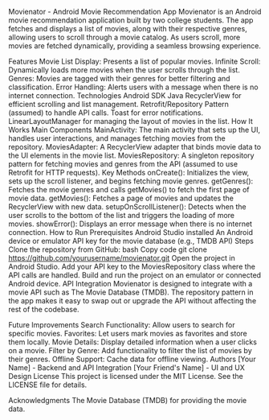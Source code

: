 Movienator - Android Movie Recommendation App
Movienator is an Android movie recommendation application built by two college students. The app fetches and displays a list of movies, along with their respective genres, allowing users to scroll through a movie catalog. As users scroll, more movies are fetched dynamically, providing a seamless browsing experience.

Features
Movie List Display: Presents a list of popular movies.
Infinite Scroll: Dynamically loads more movies when the user scrolls through the list.
Genres: Movies are tagged with their genres for better filtering and classification.
Error Handling: Alerts users with a message when there is no internet connection.
Technologies
Android SDK
Java
RecyclerView for efficient scrolling and list management.
Retrofit/Repository Pattern (assumed) to handle API calls.
Toast for error notifications.
LinearLayoutManager for managing the layout of movies in the list.
How It Works
Main Components
MainActivity:
The main activity that sets up the UI, handles user interactions, and manages fetching movies from the repository.
MoviesAdapter:
A RecyclerView adapter that binds movie data to the UI elements in the movie list.
MoviesRepository:
A singleton repository pattern for fetching movies and genres from the API (assumed to use Retrofit for HTTP requests).
Key Methods
onCreate(): Initializes the view, sets up the scroll listener, and begins fetching movie genres.
getGenres(): Fetches the movie genres and calls getMovies() to fetch the first page of movie data.
getMovies(): Fetches a page of movies and updates the RecyclerView with new data.
setupOnScrollListener(): Detects when the user scrolls to the bottom of the list and triggers the loading of more movies.
showError(): Displays an error message when there is no internet connection.
How to Run
Prerequisites
Android Studio installed
An Android device or emulator
API key for the movie database (e.g., TMDB API)
Steps
Clone the repository from GitHub:
bash
Copy code
git clone https://github.com/yourusername/movienator.git
Open the project in Android Studio.
Add your API key to the MoviesRepository class where the API calls are handled.
Build and run the project on an emulator or connected Android device.
API Integration
Movienator is designed to integrate with a movie API such as The Movie Database (TMDB). The repository pattern in the app makes it easy to swap out or upgrade the API without affecting the rest of the codebase.

Future Improvements
Search Functionality: Allow users to search for specific movies.
Favorites: Let users mark movies as favorites and store them locally.
Movie Details: Display detailed information when a user clicks on a movie.
Filter by Genre: Add functionality to filter the list of movies by their genres.
Offline Support: Cache data for offline viewing.
Authors
[Your Name] - Backend and API Integration
[Your Friend's Name] - UI and UX Design
License
This project is licensed under the MIT License. See the LICENSE file for details.

Acknowledgments
The Movie Database (TMDB) for providing the movie data.
